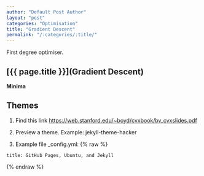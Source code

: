 ```yaml
---
author: "Default Post Author"
layout: "post"
categories: "Optimisation"
title: "Gradient Descent"
permalink: "/:categories/:title/"
---
```


First degree optimiser.

## [{{ page.title }}](Gradient Descent)

**Minima** 

## Themes

1. Find this link 
   https://web.stanford.edu/~boyd/cvxbook/bv_cvxslides.pdf

2. Preview a theme. Example: jekyll-theme-hacker

8.  Example file _config.yml:
{% raw %}
```
title: GitHub Pages, Ubuntu, and Jekyll

```
{% endraw %}

